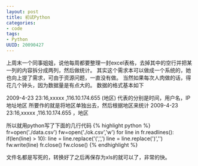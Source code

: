```yaml
---
layout: post
title: 初试Python
categories:
- code
tags:
- Python
UUID: 20090427
---
```


上周末一个同事姐姐，说他每周都要整理一封excel表格，去掉其中的空行并把某一列的内容拆分成两列，然后做统计。
其实这个需求本可以做成一个系统的，她也向上提了需求，可由于资源问题，一直没有做。
当然如果每次人肉做的话，得花几个钟头，因为数据量是有点大的。
数据的格式基本如下  

2009-4-23 23:16,xxxxx ,116.10.174.655 (地区)
代表的分别是时间，用户名，IP地址地区
所要作的就是将地区单独出去，然后根据地区来统计
2009-4-23 23:16,xxxxx ,116.10.174.655 ，地区

所以就用python写了下面的几行代码
{% highlight python %}
fr=open('./data.csv')
fw=open('./ok.csv','w')
for line in fr.readlines():
	if(len(line) > 10):
		line = line.replace('(',',')
		line = line.replace(')','')
	fw.write(line)
fr.close()
fw.close()
{% endhighlight %}

文件名都是写死的，转换好了之后再保存为xls的就可以了，非常的快。
